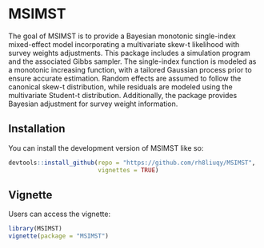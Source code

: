 
# MSIMST

<!-- badges: start -->
<!-- badges: end -->

The goal of MSIMST is to provide a Bayesian monotonic single-index mixed-effect model incorporating a multivariate skew-t likelihood with survey weights adjustments. This package includes a simulation program and the associated Gibbs sampler. The single-index function is modeled as a monotonic increasing function, with a tailored Gaussian process prior to ensure accurate estimation. Random effects are assumed to follow the canonical skew-t distribution, while residuals are modeled using the multivariate Student-t distribution. Additionally, the package provides Bayesian adjustment for survey weight information.

## Installation

You can install the development version of MSIMST like so:

``` r
devtools::install_github(repo = "https://github.com/rh8liuqy/MSIMST",
                         vignettes = TRUE)
```

## Vignette

Users can access the vignette:

``` r
library(MSIMST)
vignette(package = "MSIMST")
```

